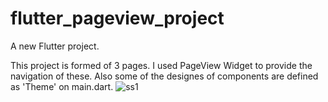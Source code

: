 # flutter_pageview_project

A new Flutter project.

This project is formed of 3 pages. I used PageView Widget to provide the navigation of these. Also some of the designes of components are defined as 'Theme' on main.dart.
![ss1](https://user-images.githubusercontent.com/98457237/196894009-eb1d3729-1a92-4b91-869d-69ec2e567178.png)
